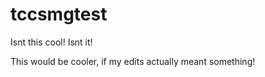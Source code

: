 # tccsmgtest

Isnt this cool!
Isnt it!

This would be cooler, if my edits actually meant something!
